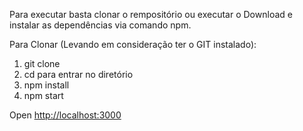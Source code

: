 Para executar basta clonar o rempositório ou executar o Download e instalar as dependências via comando npm.

Para Clonar (Levando em consideração ter o GIT instalado):
1. git clone
2. cd para entrar no diretório
3. npm install
4. npm start

Open [http://localhost:3000](http://localhost:3000)
